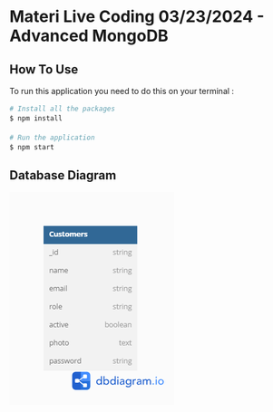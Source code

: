 # Materi Live Coding 03/23/2024 - Advanced MongoDB

## How To Use

To run this application you need to do this on your terminal : 

```bash
# Install all the packages
$ npm install

# Run the application
$ npm start
```

## Database Diagram
![Database Diagram](./data/data-diagram.png)